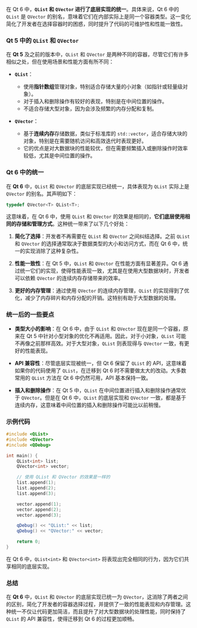在 Qt 6 中，**`QList` 和 `QVector` 进行了底层实现的统一**。具体来说，Qt 6 中的 `QList` 是 `QVector` 的别名，意味着它们在内部实际上是同一个容器类型。这一变化简化了开发者在选择容器时的困惑，同时提升了代码的可维护性和性能一致性。

### Qt 5 中的 `QList` 和 `QVector`

在 **Qt 5** 及之前的版本中，`QList` 和 `QVector` 是两种不同的容器，尽管它们有许多相似之处，但在使用场景和性能方面有所不同：

- **`QList`**：
  - 使用**指针数组**管理对象，特别适合存储大量的小对象（如指针或轻量级对象）。
  - 对于插入和删除操作有较好的表现，特别是在中间位置的操作。
  - 不适合存储大型对象，因为会涉及频繁的内存分配和复制。

- **`QVector`**：
  - 基于**连续内存**存储数据，类似于标准库的 `std::vector`，适合存储大块的对象，特别是在需要随机访问和高效迭代时表现更好。
  - 它的优点是对大数据块的性能较优，但在需要频繁插入或删除操作时效率较低，尤其是中间位置的操作。

### Qt 6 中的统一

在 **Qt 6** 中，`QList` 和 `QVector` 的底层实现已经统一，具体表现为 `QList` 实际上是 `QVector` 的别名。其声明如下：

```cpp
typedef QVector<T> QList<T>;
```

这意味着，在 Qt 6 中，使用 `QList` 和 `QVector` 的效果是相同的，**它们底层使用相同的存储和管理方式**。这种统一带来了以下几个好处：

1. **简化了选择**：开发者不再需要在 `QList` 和 `QVector` 之间纠结选择。之前 `QList` 和 `QVector` 的选择通常取决于数据类型的大小和访问方式，而在 Qt 6 中，统一的实现消除了这种复杂性。

2. **性能一致性**：在 Qt 5 中，`QList` 和 `QVector` 在性能方面有显著差异。Qt 6 通过统一它们的实现，使得性能表现一致，尤其是在使用大型数据块时，开发者可以依赖 `QVector` 的连续内存存储带来的效率。

3. **更好的内存管理**：通过使用 `QVector` 的连续内存管理，`QList` 的实现得到了优化，减少了内存碎片和内存分配的开销。这特别有助于大型数据的处理。

### 统一后的一些要点

- **类型大小的影响**：在 Qt 6 中，由于 `QList` 和 `QVector` 现在是同一个容器，原来在 Qt 5 中针对小型对象的优化不再适用。因此，对于小对象，`QList` 可能不再像之前那样高效。对于大型对象，`QList` 则表现得与 `QVector` 一致，有更好的性能表现。
  
- **API 兼容性**：尽管底层实现被统一，但 Qt 6 保留了 `QList` 的 API，这意味着如果你的代码使用了 `QList`，在迁移到 Qt 6 时不需要做太大的改动。大多数常用的 `QList` 方法在 Qt 6 中仍然可用，API 基本保持一致。

- **插入和删除操作**：在 Qt 5 中，`QList` 在中间位置进行插入和删除操作通常优于 `QVector`。但是在 Qt 6 中，`QList` 的底层实现和 `QVector` 一致，都是基于连续内存，这意味着中间位置的插入和删除操作可能比以前稍慢。

### 示例代码

```cpp
#include <QList>
#include <QVector>
#include <QDebug>

int main() {
    QList<int> list;
    QVector<int> vector;

    // 使用 QList 和 QVector 的效果是一样的
    list.append(1);
    list.append(2);
    list.append(3);

    vector.append(1);
    vector.append(2);
    vector.append(3);

    qDebug() << "QList:" << list;
    qDebug() << "QVector:" << vector;

    return 0;
}
```

在 Qt 6 中，`QList<int>` 和 `QVector<int>` 将表现出完全相同的行为，因为它们共享相同的底层实现。

### 总结

在 **Qt 6** 中，`QList` 和 `QVector` 的底层实现已统一为 `QVector`，这消除了两者之间的区别，简化了开发者的容器选择过程，并提供了一致的性能表现和内存管理。这种统一不仅让代码更加简洁，而且提升了对大型数据块的处理性能，同时保持了 `QList` 的 API 兼容性，使得迁移到 Qt 6 的过程更加顺畅。